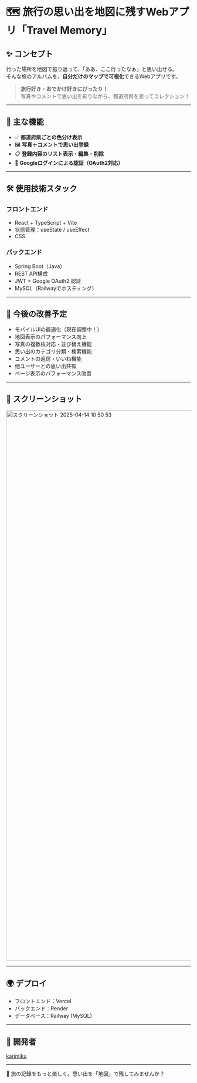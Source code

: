 # 🗺️ 旅行の思い出を地図に残すWebアプリ「Travel Memory」

## ✨ コンセプト
行った場所を地図で振り返って、「ああ、ここ行ったなぁ」と思い出せる。  
そんな旅のアルバムを、**自分だけのマップで可視化**できるWebアプリです。

> **旅行好き・おでかけ好きにぴったり！**  
> 写真やコメントで思い出を彩りながら、都道府県を塗ってコレクション！

---

## 🧩 主な機能
- ✅ **都道府県ごとの色分け表示**
- 🖼️ **写真＋コメントで思い出登録**
- 📋 **登録内容のリスト表示・編集・削除**
- 🔐 **Googleログインによる認証（OAuth2対応）**

---

## 🛠 使用技術スタック

### フロントエンド
- React + TypeScript + Vite
- 状態管理：useState / useEffect
- CSS

### バックエンド
- Spring Boot（Java）
- REST API構成
- JWT + Google OAuth2 認証
- MySQL（Railwayでホスティング）

---

## 🚧 今後の改善予定
- モバイルUIの最適化（現在調整中！）
- 地図表示のパフォーマンス向上
- 写真の複数枚対応・並び替え機能
- 思い出のカテゴリ分類・検索機能
- コメントの返信・いいね機能
- 他ユーザーとの思い出共有
- ページ表示のパフォーマンス改善

---

## 📸 スクリーンショット
<img width="1502" alt="スクリーンショット 2025-04-14 10 50 53" src="https://github.com/user-attachments/assets/8e10dd1a-c80f-4301-960f-4199bb1502bb" />


---

## 🌍 デプロイ
- フロントエンド：Vercel  
- バックエンド：Render  
- データベース：Railway (MySQL)

---

## 👤 開発者
[karimiku](https://github.com/karimiku)

---

💬 旅の記録をもっと楽しく。思い出を「地図」で残してみませんか？
